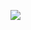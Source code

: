 ![](https://www.nta.go.jp/tmp/ffcd4b5d-5ddb-4f7f-8e39-27653ddfad30/images/12dfa5d8928bbf2b38b2f8c76b99357ffd787a892ed4a9774c23c8a0b0609728.jpg)
